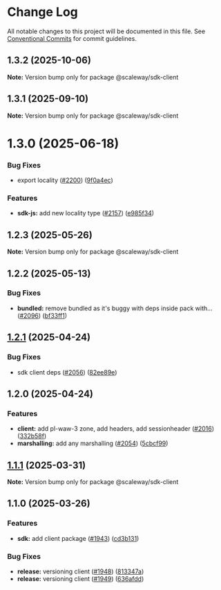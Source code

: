 # Change Log

All notable changes to this project will be documented in this file.
See [Conventional Commits](https://conventionalcommits.org) for commit guidelines.

## 1.3.2 (2025-10-06)

**Note:** Version bump only for package @scaleway/sdk-client

## 1.3.1 (2025-09-10)

**Note:** Version bump only for package @scaleway/sdk-client

# 1.3.0 (2025-06-18)

### Bug Fixes

- export locality ([#2200](https://github.com/scaleway/scaleway-sdk-js/issues/2200)) ([9f0a4ec](https://github.com/scaleway/scaleway-sdk-js/commit/9f0a4ec19e377cd90c5829604467c09a2088a38c))

### Features

- **sdk-js:** add new locality type ([#2157](https://github.com/scaleway/scaleway-sdk-js/issues/2157)) ([e985f34](https://github.com/scaleway/scaleway-sdk-js/commit/e985f34ccf34aead147ce99f6af5fea4dde6f158))

## 1.2.3 (2025-05-26)

**Note:** Version bump only for package @scaleway/sdk-client

## 1.2.2 (2025-05-13)

### Bug Fixes

- **bundled:** remove bundled as it's buggy with deps inside pack with… ([#2096](https://github.com/scaleway/scaleway-sdk-js/issues/2096)) ([bf33ff1](https://github.com/scaleway/scaleway-sdk-js/commit/bf33ff1f9cdd951add94817dac27239c86ef5437))

## [1.2.1](https://github.com/scaleway/scaleway-sdk-js/compare/@scaleway/sdk-client@1.2.0...@scaleway/sdk-client@1.2.1) (2025-04-24)

### Bug Fixes

- sdk client deps ([#2056](https://github.com/scaleway/scaleway-sdk-js/issues/2056)) ([82ee89e](https://github.com/scaleway/scaleway-sdk-js/commit/82ee89e9745fc52875d81fbd0a6e277e1b0f4fa8))

## 1.2.0 (2025-04-24)

### Features

- **client:** add pl-waw-3 zone, add headers, add sessionheader ([#2016](https://github.com/scaleway/scaleway-sdk-js/issues/2016)) ([332b58f](https://github.com/scaleway/scaleway-sdk-js/commit/332b58ff08798c661b323d32ac425c8e3ae0f203))
- **marshalling:** add any marshalling ([#2054](https://github.com/scaleway/scaleway-sdk-js/issues/2054)) ([5cbcf99](https://github.com/scaleway/scaleway-sdk-js/commit/5cbcf99834dcb6293825ae96fc34cd2c4e012183))

## [1.1.1](https://github.com/scaleway/scaleway-sdk-js/compare/@scaleway/sdk-client@1.1.0...@scaleway/sdk-client@1.1.1) (2025-03-31)

**Note:** Version bump only for package @scaleway/sdk-client

## 1.1.0 (2025-03-26)

### Features

- **sdk:** add client package ([#1943](https://github.com/scaleway/scaleway-sdk-js/issues/1943)) ([cd3b131](https://github.com/scaleway/scaleway-sdk-js/commit/cd3b1312289a491dd7a2d2b7e9a5e7b675012e2b))

### Bug Fixes

- **release:** versioning client ([#1948](https://github.com/scaleway/scaleway-sdk-js/issues/1948)) ([813347a](https://github.com/scaleway/scaleway-sdk-js/commit/813347a8182b7e80fb72d9d73d284cf6e5c20e10))
- **release:** versioning client ([#1949](https://github.com/scaleway/scaleway-sdk-js/issues/1949)) ([636afdd](https://github.com/scaleway/scaleway-sdk-js/commit/636afdd166da8443a91fe71b6bf60507955f8991))
